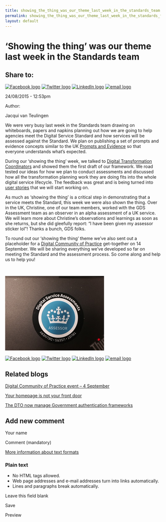 ```yaml
---
title: showing_the_thing_was_our_theme_last_week_in_the_standards_team
permalink: showing_the_thing_was_our_theme_last_week_in_the_standards_foi_act_and_information_publication_scheme.md
layout: default
---
```

‘Showing the thing’ was our theme last week in the Standards team
=================================================================

Share to:
---------

[![Facebook logo](https://www.dto.gov.au/profiles/govcms/modules/features/govcms_share_links/images/facebook.png)](http://www.facebook.com/sharer.php?u=https%3A//www.dto.gov.au/blog/showing-thing-was-our-theme-last-week-standards-team&t=%E2%80%98Showing%20the%20thing%E2%80%99%20was%20our%20theme%20last%20week%20in%20the%20Standards%20team "Share on Facebook") [![Twitter logo](https://www.dto.gov.au/profiles/govcms/modules/features/govcms_share_links/images/twitter.png)](http://twitter.com/share?url=https%3A//www.dto.gov.au/blog/showing-thing-was-our-theme-last-week-standards-team&text=%E2%80%98Showing%20the%20thing%E2%80%99%20was%20our%20theme%20last%20week%20in%20the%20Standards%20team "Share this on Twitter") [![LinkedIn logo](https://www.dto.gov.au/profiles/govcms/modules/features/govcms_share_links/images/linkedin.png)](http://www.linkedin.com/shareArticle?mini=true&url=https%3A//www.dto.gov.au/blog/showing-thing-was-our-theme-last-week-standards-team&title=%E2%80%98Showing%20the%20thing%E2%80%99%20was%20our%20theme%20last%20week%20in%20the%20Standards%20team&summary=We%20were%20very%20busy%20last%20week%20in%20the%20Standards%20team%20drawing%20on%20whiteboards%2C%20papers%20and%20napkins%20planning%20out%20how%20we%20are%20going%20to%20help%20agencies%20meet%20the%20Digital%20Service%20Standard%20and%20how%20services%20will%20be%20assessed%20against%20the%20Standard.&source=Digital%20Transformation%20Office "Publish this post to LinkedIn") [![email logo](https://www.dto.gov.au/profiles/govcms/modules/features/govcms_share_links/images/email.png)](mailto:?subject=%E2%80%98Showing%20the%20thing%E2%80%99%20was%20our%20theme%20last%20week%20in%20the%20Standards%20team&body=https%3A//www.dto.gov.au/blog/showing-thing-was-our-theme-last-week-standards-team "Share via email")

24/08/2015 - 12:53pm

Author: 

Jacqui van Teulingen

We were very busy last week in the Standards team drawing on whiteboards, papers and napkins planning out how we are going to help agencies meet the Digital Service Standard and how services will be assessed against the Standard. We plan on publishing a set of prompts and evidence concepts similar to the UK [Prompts and Evidence](https://www.gov.uk/service-manual/digital-by-default) so that everyone understands what’s expected.

During our ‘showing the thing’ week, we talked to [Digital Transformation Coordinators](foi_act_and_information_publication_scheme.md) and showed them the first draft of our framework. We road tested our ideas for how we plan to conduct assessments and discussed how all the transformation planning work they are doing fits into the whole digital service lifecycle. The feedback was great and is being turned into [user stories](foi_act_and_information_publication_scheme.md) that we will start working on.

As much as ‘showing the thing’ is a critical step in demonstrating that a service meets the Standard, this week we were also shown the thing. Over in the UK, Christine, one of our team members, worked with the GDS Assessment team as an observer in an alpha assessment of a UK service. We will learn more about Christine’s observations and learnings as soon as she returns, but she did gleefully report: “I have been given my assessor sticker lol”! Thanks a bunch, GDS folks.

To round out our ‘showing the thing’ theme we’ve also sent out a placeholder for a [Digital Community of Practice](../foi_act_and_information_publication_scheme.md) get-together on 14 September. We will be sharing everything we’ve developed so far on meeting the Standard and the assessment process. So come along and help us to help you!

 

![GDS Assessor sticker](../sites/g/files/net466/f/images/blog/GDS%20Assessor%20Sticker%20-%20Christine.jpg "GDS Assessor sticker")

[![Facebook logo](https://www.dto.gov.au/profiles/govcms/modules/features/govcms_share_links/images/facebook.png)](http://www.facebook.com/sharer.php?u=https%3A//www.dto.gov.au/blog/showing-thing-was-our-theme-last-week-standards-team&t=%E2%80%98Showing%20the%20thing%E2%80%99%20was%20our%20theme%20last%20week%20in%20the%20Standards%20team "Share on Facebook") [![Twitter logo](https://www.dto.gov.au/profiles/govcms/modules/features/govcms_share_links/images/twitter.png)](http://twitter.com/share?url=https%3A//www.dto.gov.au/blog/showing-thing-was-our-theme-last-week-standards-team&text=%E2%80%98Showing%20the%20thing%E2%80%99%20was%20our%20theme%20last%20week%20in%20the%20Standards%20team "Share this on Twitter") [![LinkedIn logo](https://www.dto.gov.au/profiles/govcms/modules/features/govcms_share_links/images/linkedin.png)](http://www.linkedin.com/shareArticle?mini=true&url=https%3A//www.dto.gov.au/blog/showing-thing-was-our-theme-last-week-standards-team&title=%E2%80%98Showing%20the%20thing%E2%80%99%20was%20our%20theme%20last%20week%20in%20the%20Standards%20team&summary=We%20were%20very%20busy%20last%20week%20in%20the%20Standards%20team%20drawing%20on%20whiteboards%2C%20papers%20and%20napkins%20planning%20out%20how%20we%20are%20going%20to%20help%20agencies%20meet%20the%20Digital%20Service%20Standard%20and%20how%20services%20will%20be%20assessed%20against%20the%20Standard.&source=Digital%20Transformation%20Office "Publish this post to LinkedIn") [![email logo](https://www.dto.gov.au/profiles/govcms/modules/features/govcms_share_links/images/email.png)](mailto:?subject=%E2%80%98Showing%20the%20thing%E2%80%99%20was%20our%20theme%20last%20week%20in%20the%20Standards%20team&body=https%3A//www.dto.gov.au/blog/showing-thing-was-our-theme-last-week-standards-team "Share via email")

Related blogs
-------------

[Digital Community of Practice event – 4 September](foi_act_and_information_publication_scheme.md)

[Your homepage is not your front door](foi_act_and_information_publication_scheme.md)

[The DTO now manage Government authentication frameworks](foi_act_and_information_publication_scheme.md)

Add new comment
---------------

Your name

Comment (mandatory)

[More information about text formats](../filter/foi_act_and_information_publication_scheme.md)

### Plain text

-   No HTML tags allowed.
-   Web page addresses and e-mail addresses turn into links automatically.
-   Lines and paragraphs break automatically.

Leave this field blank

Save

Preview

